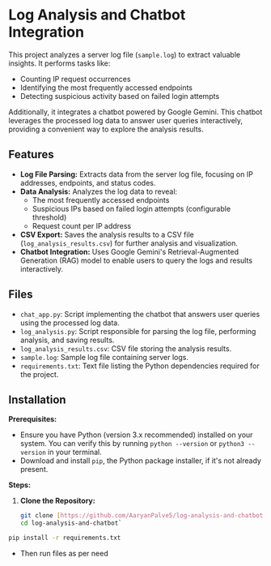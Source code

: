 # Log Analysis and Chatbot Integration

This project analyzes a server log file (`sample.log`) to extract valuable insights. It performs tasks like:

  - Counting IP request occurrences
  - Identifying the most frequently accessed endpoints
  - Detecting suspicious activity based on failed login attempts

Additionally, it integrates a chatbot powered by Google Gemini. This chatbot leverages the processed log data to answer user queries interactively, providing a convenient way to explore the analysis results.

## Features

* **Log File Parsing:** Extracts data from the server log file, focusing on IP addresses, endpoints, and status codes.
* **Data Analysis:** Analyzes the log data to reveal:
    * The most frequently accessed endpoints
    * Suspicious IPs based on failed login attempts (configurable threshold)
    * Request count per IP address
* **CSV Export:** Saves the analysis results to a CSV file (`log_analysis_results.csv`) for further analysis and visualization.
* **Chatbot Integration:** Uses Google Gemini's Retrieval-Augmented Generation (RAG) model to enable users to query the logs and results interactively.

## Files

* `chat_app.py`: Script implementing the chatbot that answers user queries using the processed log data.
* `log_analysis.py`: Script responsible for parsing the log file, performing analysis, and saving results.
* `log_analysis_results.csv`: CSV file storing the analysis results.
* `sample.log`: Sample log file containing server logs.
* `requirements.txt`: Text file listing the Python dependencies required for the project.

## Installation

**Prerequisites:**

  - Ensure you have Python (version 3.x recommended) installed on your system. You can verify this by running `python --version` or `python3 --version` in your terminal.
  - Download and install `pip`, the Python package installer, if it's not already present.

**Steps:**

1. **Clone the Repository:**

   ```bash
   git clone [https://github.com/AaryanPalve5/log-analysis-and-chatbot.git](https://github.com/AaryanPalve5/log-analysis-and-chatbot.git)
   cd log-analysis-and-chatbot`
   ```

  ```bash
  pip install -r requirements.txt
  ```

- Then run files as per need
